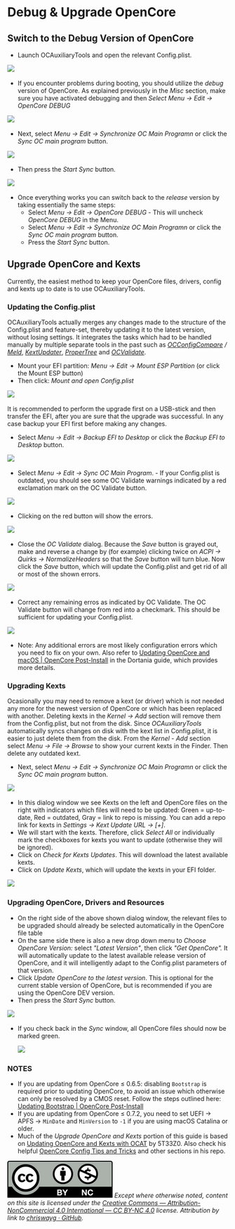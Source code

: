 # Debug & Upgrade OpenCore

## Switch to the Debug Version of OpenCore

* Launch OCAuxiliaryTools and open the relevant Config.plist.

![](../images/ocat\_kexts.png)

* If you encounter problems during booting, you should utilize the _debug_ version of OpenCore. As explained previously in the _Misc_ section, make sure you have activated debugging and then _Select Menu -> Edit -> OpenCore DEBUG_

![](../images/menu\_debug.png)

* Next, select _Menu -> Edit -> Synchronize OC Main Programn_ or click the _Sync OC main program_ button.

![](../images/sync\_debug.png)

* Then press the _Start Sync_ button.

![](../images/sync\_success.png)

* Once everything works you can switch back to the _release_ version by taking essentially the same steps:
  * Select _Menu -> Edit -> OpenCore DEBUG_ - This will uncheck _OpenCore DEBUG_ in the Menu.
  * Select _Menu -> Edit -> Synchronize OC Main Programn_ or click the _Sync OC main program_ button.
  * Press the _Start Sync_ button.

## Upgrade OpenCore and Kexts

Currently, the easiest method to keep your OpenCore files, drivers, config and kexts up to date is to use OCAuxiliaryTools.

### Updating the Config.plist

OCAuxiliaryTools actually merges any changes made to the structure of the Config.plist and feature-set, thereby updating it to the latest version, without losing settings. It integrates the tasks which had to be handled manually by multiple separate tools in the past such as [_OCConfigCompare_](https://github.com/corpnewt/OCConfigCompare) _/_ [_Meld_](https://yousseb.github.io/meld/), [_KextUpdater_](https://github.com/MacThings/kextupdater), [_ProperTree_](https://github.com/corpnewt/ProperTree) and [_OCValidate_](https://github.com/acidanthera/OpenCorePkg/tree/master/Utilities/ocvalidate).

* Mount your EFI partition: _Menu -> Edit -> Mount ESP Partition_ (or click the Mount ESP button)
* Then click: _Mount and open Config.plist_

![](../images/mount\_efi.png)

It is recommended to perform the upgrade first on a USB-stick and then transfer the EFI, after you are sure that the upgrade was successful. In any case backup your EFI first before making any changes.

* Select _Menu -> Edit -> Backup EFI to Desktop_ or click the _Backup EFI to Desktop_ button.

![](../images/backup\_efi.png)

* Select _Menu -> Edit -> Sync OC Main Program_. - If your Config.plist is outdated, you should see some OC Validate warnings indicated by a red exclamation mark on the OC Validate button.

![](../images/upgrade\_load\_config.png)

* Clicking on the red button will show the errors.

![](../images/upgrade\_initial\_warnings.png)

* Close the _OC Validate_ dialog. Because the _Save_ button is grayed out, make and reverse a change by (for example) clicking twice on _ACPI -> Quirks -> NormalizeHeaders_ so that the _Save_ button will turn blue. Now click the _Save_ button, which will update the Config.plist and get rid of all or most of the shown errors.

![](../images/upgrade\_remaining\_warnings.png)

* Correct any remaining erros as indicated by OC Validate. The OC Validate button will change from red into a checkmark. This should be sufficient for updating your Config.plist.

![](../images/upgrade\_no\_warnings.png)

* Note: Any additional errors are most likely configuration errors which you need to fix on your own. Also refer to [Updating OpenCore and macOS | OpenCore Post-Install](https://dortania.github.io/OpenCore-Post-Install/universal/update.html) in the Dortania guide, which provides more details.

### Upgrading Kexts

Ocasionally you may need to remove a kext (or driver) which is not needed any more for the newest version of OpenCore or which has been replaced with another. Deleting kexts in the _Kernel -> Add_ section will remove them from the Config.plist, but not from the disk. Since _OCAuxiliaryTools_ automatically syncs changes on disk with the kext list in Config.plist, it is easier to just delete them from the disk. From the _Kernel - Add_ section select _Menu -> File -> Browse_ to show your current kexts in the Finder. Then delete any outdated kext.

* Next, select _Menu -> Edit -> Synchronize OC Main Programn_ or click the _Sync OC main program_ button.

![](../images/upgrade\_open\_sync.png)

* In this dialog window we see Kexts on the left and OpenCore files on the right with indicators which files will need to be updated: Green = up-to-date, Red = outdated, Gray = link to repo is missing. You can add a repo link for kexts in _Settings -> Kext Update URL -> \[+]_.
* We will start with the kexts. Therefore, click _Select All_ or individually mark the checkboxes for kexts you want to update (otherwise they will be ignored).
* Click on _Check for Kexts Updates_. This will download the latest available kexts.
* Click on _Update Kexts_, which will update the kexts in your EFI folder.

![](../images/upgrade\_kexts.png)

### Upgrading OpenCore, Drivers and Resources

* On the right side of the above shown dialog window, the relevant files to be upgraded should already be selected automatically in the OpenCore file table
* On the same side there is also a new drop down menu to _Choose OpenCore Version:_ select _"Latest Version"_, then click _"Get OpenCore"._ It will automatically update to the latest available release version of OpenCore, and it will intelligently adapt to the Config.plist parameters of that version.
* Click _Update OpenCore to the latest version_. This is optional for the current stable version of OpenCore, but is recommended if you are using the OpenCore DEV version.
* Then press the _Start Sync_ button.

![](../images/upgrade\_success.png)

*   If you check back in the _Sync_ window, all OpenCore files should now be marked green.

    ![](../images/upgrade\_complete.png)

### NOTES

* If you are updating from OpenCore ≤ 0.6.5: disabling `Bootstrap` is required prior to updating OpenCore, to avoid an issue which otherwise can only be resolved by a CMOS reset. Follow the steps outlined here: [Updating Bootstrap | OpenCore Post-Install](https://dortania.github.io/OpenCore-Post-Install/multiboot/bootstrap.html#updating-bootstrap-in-0-6-6)
* If you are updating from OpenCore ≤ 0.7.2, you need to set UEFI -> APFS -> `MinDate` and `MinVersion` to `-1` if you are using macOS Catalina or older.
* Much of the _Upgrade OpenCore and Kexts_ portion of this guide is based on [Updating OpenCore and Kexts with OCAT](https://github.com/5T33Z0/OC-Little-Translated/blob/main/D\_Updating\_OpenCore/README.md) by 5T33Z0. Also check his helpful [OpenCore Config Tips and Tricks](https://github.com/5T33Z0/OC-Little-Translated/tree/main/A\_Config\_Tips\_and\_Tricks) and other sections in his repo.

![](../.gitbook/assets/by-nc-license.svg) _Except where otherwise noted, content on this site is licensed under the_ [_Creative Commons — Attribution-NonCommercial 4.0 International — CC BY-NC 4.0_](https://creativecommons.org/licenses/by-nc/4.0/) _license. Attribution by link to_ [_chriswayg · GitHub_](https://github.com/chriswayg)_._
